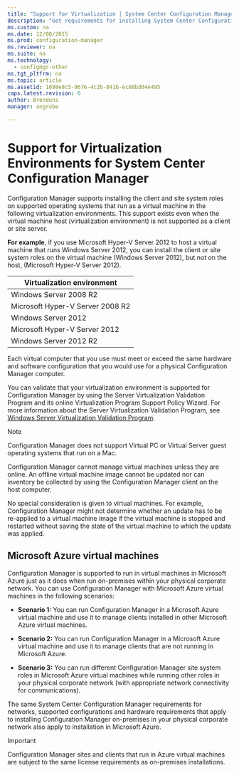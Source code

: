 ```yaml
---
title: "Support for Virtualization | System Center Configuration Manager"
description: "Get requirements for installing System Center Configuration Manager client and site system roles in a virtualization environment."
ms.custom: na
ms.date: 12/08/2015
ms.prod: configuration-manager
ms.reviewer: na
ms.suite: na
ms.technology:
  - configmgr-other
ms.tgt_pltfrm: na
ms.topic: article
ms.assetid: 1098e8c5-9676-4c2b-841b-ec88bd04e495
caps.latest.revision: 6
author: Brendunsmanager: angrobe

---
```

# Support for Virtualization Environments for System Center Configuration Manager
Configuration Manager supports installing the client and site system roles on supported operating systems that run as a virtual machine in the following virtualization environments. This support exists even when the virtual machine host (virtualization environment) is not supported as a client or site server.  

 **For example**, if you use Microsoft Hyper-V Server 2012 to host a virtual machine that runs Windows Server 2012, you can install the client or site system roles on the virtual machine (Windows Server 2012), but not on the host, (Microsoft Hyper-V Server 2012).  

|Virtualization environment|  
|--------------------------------|  
|Windows Server 2008 R2|  
|Microsoft Hyper-V Server 2008 R2|  
|Windows Server 2012|  
|Microsoft Hyper-V Server 2012|  
|Windows Server 2012 R2|  

 Each virtual computer that you use must meet or exceed the same hardware and software configuration that you would use for a physical Configuration Manager computer.  

 You can validate that your virtualization environment is supported for Configuration Manager by using the Server Virtualization Validation Program and its online Virtualization Program Support Policy Wizard. For more information about the Server Virtualization Validation Program, see [Windows Server Virtualization Validation Program](http://go.microsoft.com/fwlink/p/?LinkId=134672).  

> [!NOTE]  
>  Configuration Manager does not support Virtual PC or Virtual Server guest operating systems that run on a Mac.  

Configuration Manager cannot manage virtual machines unless they are online. An offline virtual machine image cannot be updated nor can inventory be collected by using the Configuration Manager client on the host computer.  

No special consideration is given to virtual machines. For example, Configuration Manager might not determine whether an update has to be re-applied to a virtual machine image if the virtual machine is stopped and restarted without saving the state of the virtual machine to which the update was applied.  

##  <a name="bkmk_Azure"></a> Microsoft Azure virtual machines  
 Configuration Manager is supported to run in virtual machines in Microsoft Azure just as it does when run on-premises within your physical corporate network. You can use Configuration Manager with Microsoft Azure virtual machines in the following scenarios:  

-   **Scenario 1:** You can run Configuration Manager in a Microsoft Azure virtual machine and use it to manage clients installed in other Microsoft Azure virtual machines.  

-   **Scenario 2:** You can run Configuration Manager in a Microsoft Azure virtual machine and use it to manage clients that are not running in Microsoft Azure.  

-   **Scenario 3:** You can run different Configuration Manager site system roles in Microsoft Azure virtual machines while running other roles in your physical corporate network (with appropriate network connectivity for communications).  

The same System Center Configuration Manager requirements for networks, supported configurations and hardware requirements that apply to installing Configuration Manager on-premises in your physical corporate network also apply to installation in Microsoft Azure.  

> [!IMPORTANT]  
>  Configuration Manager sites and clients that run in Azure virtual machines are subject to the same license requirements as on-premises installations.  
